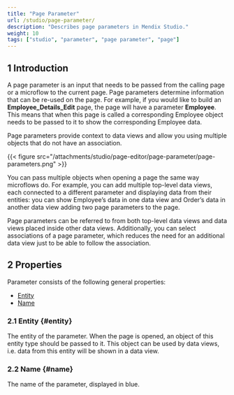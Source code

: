 ```yaml
---
title: "Page Parameter"
url: /studio/page-parameter/
description: "Describes page parameters in Mendix Studio."
weight: 10
tags: ["studio", "parameter", "page parameter", "page"]
---
```


## 1 Introduction 

A page parameter is an input that needs to be passed from the calling page or a microflow to the current page. Page parameters determine information that can be re-used on the page. For example, if you would like to build an **Employee_Details_Edit** page, the page will have a parameter **Employee**. This means that when this page is called a corresponding Employee object needs to be passed to it to show the corresponding Employee data.

Page parameters provide context to data views and allow you using multiple objects that do not have an association. 

{{< figure src="/attachments/studio/page-editor/page-parameter/page-parameters.png" >}}

You can pass multiple objects when opening a page the same way microflows do. For example, you can add multiple top-level data views, each connected to a different parameter and displaying data from their entities: you can show Employee’s data in one data view and Order’s data in another data view adding two page parameters to the page.

Page parameters can be referred to from both top-level data views and data views placed inside other data views. Additionally, you can select associations of a page parameter, which reduces the need for an additional data view just to be able to follow the association. 

## 2 Properties

Parameter consists of the following general properties:

* [Entity](#entity)
* [Name](#name)

### 2.1 Entity {#entity}

The entity of the parameter. When the page is opened, an object of this entity type should be passed to it. This object can be used by data views, i.e. data from this entity will be shown in a data view. 

### 2.2 Name {#name}

The name of the parameter, displayed in blue. 
